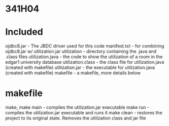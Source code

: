 # 341H04
# Included
ojdbc8.jar - The JBDC driver used for this code
manifest.txt - for combining ojdbc8.jar w/ utilization.jar
utilization - directory containing the .java and .class files
utilization.java - the code to show the utilization of a room in the edgar1 university database
utilization.class - the class file for utilization.java (created with makefile)
utilization.jar - the executable for utilization.java (created with makefile)
makefile - a makefile, more details below

# makefile
make, make main - compiles the utilization.jar executable
make run - compiles the utilization.jar executable and runs it
make clean - restores the project to its original state. Removes the utilization class and jar file